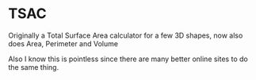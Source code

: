 # TSAC
Originally a Total Surface Area calculator for a few 3D shapes, now also does Area, Perimeter and Volume

Also I know this is pointless since there are many better online sites to do the same thing.
